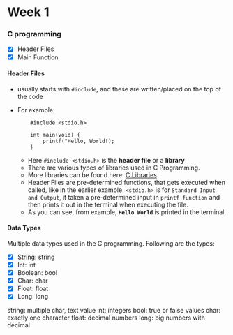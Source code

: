 # Week 1

### C programming

- [x] Header Files
- [x] Main Function

#### Header Files

- usually starts with `#include`, and these are written/placed on the top of the code
- For example:
    ```
        #include <stdio.h>

        int main(void) {
            printf("Hello, World!);
        }
    ```

    - Here `#include <stdio.h>` is the **header file** or a **library**
    - There are various types of libraries used in C Programming.
    - More libraries can be found here: [C Libraries](manual.cs50.io)
    - Header Files are pre-determined functions, that gets executed when called, like in the earlier example, `<stdio.h>` is for `Standard Input and Output`, it taken a pre-determined input in `printf function` and then prints it out in the terminal when executing the file.
    - As you can see, from example, **`Hello World`** is printed in the terminal.

#### Data Types

Multiple data types used in the C programming.
Following are the types:

- [x] String: string
- [x] Int: int
- [x] Boolean: bool
- [x] Char: char
- [x] Float: float
- [x] Long: long

string: multiple char, text value
int: integers
bool: true or false values
char: exactly one character
float: decimal numbers
long: big numbers with decimal